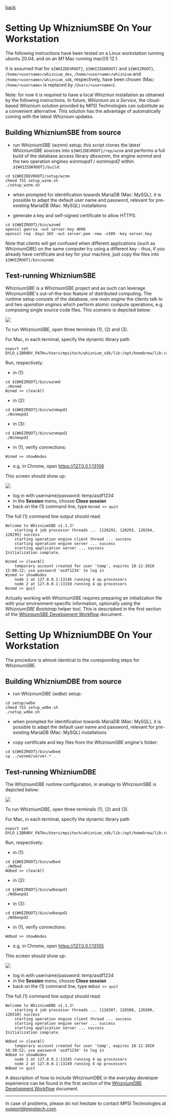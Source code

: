 [back](./README.md)

# Setting Up WhizniumSBE On Your Workstation

The following instructions have been tested on a Linux workstation running ubuntu 20.04, and on an M1 Mac running macOS 12.1.

It is assumed that for ``${WHIZDEVROOT}``, ``${WHIZSDKROOT}`` and ``${WHIZROOT}``, ``/home/<username>/whiznium_dev``, ``/home/<username>/whiznium`` and ``/home/<username>/whiznium_sdk``, respectively, have been chosen (Mac: ``/home/<username>`` is replaced by ``/Users/<username>``).

Note: for now it is required to have a local Whizniun installation as obtained by the following instructions. In future, _Whiznium as a Service_, the cloud-based Whiznium solution provided by MPSI Technologies can substitute as a convenient alternative. This solution has the advantage of automatically coming with the latest Whiznium updates.

## Building WhizniumSBE from source

- run WhizniumSBE (_wznm_) setup; this script clones the latest WhizniumSBE sources into ``${WHIZDEVROOT}/rep/wznm`` and performs a full build of the database access library _dbswznm_, the engine _wznmd_ and the two operation engines _wznmopd1_ / _wznmopd2_ within ``${WHIZSDKROOT}/build``:
```
cd ${WHIZDEVROOT}/setup/wznm
chmod 755 setup_wznm.sh
./setup_wznm.sh
```

- when prompted for identification towards MariaDB (Mac: MySQL), it is possible to adapt the default user name and password, relevant for pre-existing MariaDB (Mac: MySQL) installations

- generate a key and self-signed certificate to allow HTTPS:
```
cd ${WHIZROOT}/bin/wznmd
openssl genrsa -out server.key 4096
openssl req -days 365 -out server.pem -new -x509 -key server.key
```
Note that clients will get confused when different applications (such as WhizniumDBE) on the same computer try using a different key - thus, if you already have certificate and key for your machine, just copy the files into ``${WHIZROOT}/bin/wznmd``.

## Test-running WhizniumSBE

WhizniumSBE is a WhizniumSBE project and as such can leverage WhizniumSBE's out-of-the-box feature of distributed computing. The runtime setup consists of the database, one _main engine_ the clients talk to and two _operation engines_ which perform atomic compute operations, e.g. composing single source code files. This scenario is depicted below:

![](setup_sbedbe/Wznmd_Wznmopd.png)

To run WhizniumSBE, open three terminals (1), (2) and (3).

For Mac, in each terminal, specify the dynamic library path
```
export set DYLD_LIBRARY_PATH=/Users/mpsitech/whiznium_sdk/lib:/opt/homebrew/lib:/opt/homebrew/opt/curl/lib:/opt/homebrew/opt/libgit2/lib:/opt/homebrew/opt/libmicrohttpd/lib:/opt/homebrew/opt/libxml2/lib:/opt/homebrew/opt/openssl@3/lib:/usr/local/mysql/lib
```

Run, respectively:

- in (1):
```
cd ${WHIZROOT}/bin/wznmd
./Wznmd
Wznmd >> clearAll
```

- in (2):
```
cd ${WHIZROOT}/bin/wznmopd1
./Wznmopd1
```

- in (3):
```
cd ${WHIZROOT}/bin/wznmopd2
./Wznmopd2
```

- in (1), verify connections:
```
Wznmd >> showNodes
```

- e.g. in Chrome, open https://127.0.0.1:13106

This screen should show up:

![](setup_sbedbe/Wznmd.png)

- log in with username/password: temp/asdf1234
- in the __Session__ menu, choose __Close session__
- back on the (1) command line, type ``Wznmd >> quit``

The full (1) command line output should read:
```
Welcome to WhizniumSBE v1.1.3!
	starting 4 job processor threads ... {120292, 120293, 120294, 120295} success
	starting operation engine client thread ... success
	starting operation engine server ... success
	starting application server ... success
Initialization complete.

Wznmd >> clearAll 
	temporary account created for user 'temp', expires 18-12-2020 15:00:12; use password 'asdf1234' to log in
Wznmd >> showNodes
	node 1 at 127.0.0.1:13146 running 4 op processors
	node 2 at 127.0.0.1:13150 running 4 op processors
Wznmd >> quit
```

Actually working with WhizniumSBE requires preparing an initialization file with your environment-specific information, optionally using the _WhizniumSBE Bootstrap_ helper tool. This is descripbed in the first section of the [WhizniumSBE Development Workflow](./sbe.md) document.

# Setting Up WhizniumDBE On Your Workstation

The procedure is almost identical to the coresponding steps for WhizniumSBE.

## Building WhizniumDBE from source

- run WhizniumDBE (_wdbe_) setup:
```
cd setup/wdbe
chmod 755 setup_wdbe.sh
./setup_wdbe.sh
```

- when prompted for identification towards MariaDB (Mac: MySQL), it is possible to adapt the default user name and password, relevant for pre-existing MariaDB (Mac: MySQL) installations

- copy certificate and key files from the WhizniumSBE engine's folder:
```
cd ${WHIZROOT}/bin/wdbed
cp ../wznmd/server.* .
```

## Test-running WhizniumDBE

The WhizniumDBE runtime configuration, in analogy to WhizniumSBE is depicted below:

![](setup_sbedbe/Wdbed_Wdbeopd.png)

To run WhizniumDBE, open three terminals (1), (2) and (3).

For Mac, in each terminal, specify the dynamic library path
```
export set DYLD_LIBRARY_PATH=/Users/mpsitech/whiznium_sdk/lib:/opt/homebrew/lib:/opt/homebrew/opt/curl/lib:/opt/homebrew/opt/libgit2/lib:/opt/homebrew/opt/libmicrohttpd/lib:/opt/homebrew/opt/libxml2/lib:/opt/homebrew/opt/openssl@3/lib:/usr/local/mysql/lib
```

Run, respectively:

- in (1):
```
cd ${WHIZROOT}/bin/wdbed
./Wdbed
Wdbed >> clearAll
```

- in (2):
```
cd ${WHIZROOT}/bin/wdbeopd1
./Wdbeopd1
```

- in (3):
```
cd ${WHIZROOT}/bin/wdbeopd2
./Wdbeopd2
```

- in (1), verify connections:
```
Wdbed >> showNodes
```

- e.g. in Chrome, open https://127.0.0.1:13105

This screen should show up:

![](setup_sbedbe/Wdbed.png)

- log in with username/password: temp/asdf1234
- in the __Session__ menu, choose __Close session__
- back on the (1) command line, type ``Wdbed >> quit``

The full (1) command line output should read:
```
Welcome to WhizniumDBE v1.1.3!
	starting 4 job processor threads ... {126507, 126508, 126509, 126510} success
	starting operation engine client thread ... success
	starting operation engine server ... success
	starting application server ... success
Initialization complete.

Wdbed >> clearAll
	temporary account created for user 'temp', expires 18-12-2020 16:30:52; use password 'asdf1234' to log in
Wdbed >> showNodes
	node 1 at 127.0.0.1:13145 running 4 op processors
	node 2 at 127.0.0.1:13149 running 4 op processors
Wdbed >> quit
```

A description of how to include WhizniumDBE in the everyday developer experience can be found in the first section of the [WhizniumDBE Development Workflow](./dbe.md) document.

---

In case of problems, please do not hesitate to contact MPSI Technologles at [support@mpsitech.com](mailto:support@mpsitech.com).
